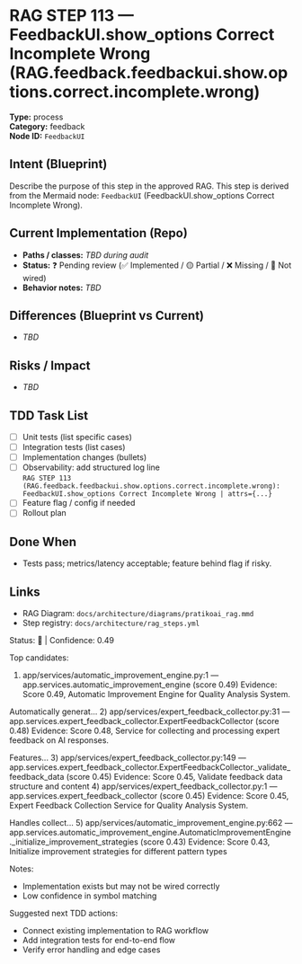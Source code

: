 # RAG STEP 113 — FeedbackUI.show_options Correct Incomplete Wrong (RAG.feedback.feedbackui.show.options.correct.incomplete.wrong)

**Type:** process  
**Category:** feedback  
**Node ID:** `FeedbackUI`

## Intent (Blueprint)
Describe the purpose of this step in the approved RAG. This step is derived from the Mermaid node: `FeedbackUI` (FeedbackUI.show_options Correct Incomplete Wrong).

## Current Implementation (Repo)
- **Paths / classes:** _TBD during audit_
- **Status:** ❓ Pending review (✅ Implemented / 🟡 Partial / ❌ Missing / 🔌 Not wired)
- **Behavior notes:** _TBD_

## Differences (Blueprint vs Current)
- _TBD_

## Risks / Impact
- _TBD_

## TDD Task List
- [ ] Unit tests (list specific cases)
- [ ] Integration tests (list cases)
- [ ] Implementation changes (bullets)
- [ ] Observability: add structured log line  
  `RAG STEP 113 (RAG.feedback.feedbackui.show.options.correct.incomplete.wrong): FeedbackUI.show_options Correct Incomplete Wrong | attrs={...}`
- [ ] Feature flag / config if needed
- [ ] Rollout plan

## Done When
- Tests pass; metrics/latency acceptable; feature behind flag if risky.

## Links
- RAG Diagram: `docs/architecture/diagrams/pratikoai_rag.mmd`
- Step registry: `docs/architecture/rag_steps.yml`


<!-- AUTO-AUDIT:BEGIN -->
Status: 🔌  |  Confidence: 0.49

Top candidates:
1) app/services/automatic_improvement_engine.py:1 — app.services.automatic_improvement_engine (score 0.49)
   Evidence: Score 0.49, Automatic Improvement Engine for Quality Analysis System.

Automatically generat...
2) app/services/expert_feedback_collector.py:31 — app.services.expert_feedback_collector.ExpertFeedbackCollector (score 0.48)
   Evidence: Score 0.48, Service for collecting and processing expert feedback on AI responses.

Features...
3) app/services/expert_feedback_collector.py:149 — app.services.expert_feedback_collector.ExpertFeedbackCollector._validate_feedback_data (score 0.45)
   Evidence: Score 0.45, Validate feedback data structure and content
4) app/services/expert_feedback_collector.py:1 — app.services.expert_feedback_collector (score 0.45)
   Evidence: Score 0.45, Expert Feedback Collection Service for Quality Analysis System.

Handles collect...
5) app/services/automatic_improvement_engine.py:662 — app.services.automatic_improvement_engine.AutomaticImprovementEngine._initialize_improvement_strategies (score 0.43)
   Evidence: Score 0.43, Initialize improvement strategies for different pattern types

Notes:
- Implementation exists but may not be wired correctly
- Low confidence in symbol matching

Suggested next TDD actions:
- Connect existing implementation to RAG workflow
- Add integration tests for end-to-end flow
- Verify error handling and edge cases
<!-- AUTO-AUDIT:END -->